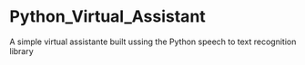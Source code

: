 # Python_Virtual_Assistant
A simple virtual assistante built ussing the Python speech to text recognition library 
